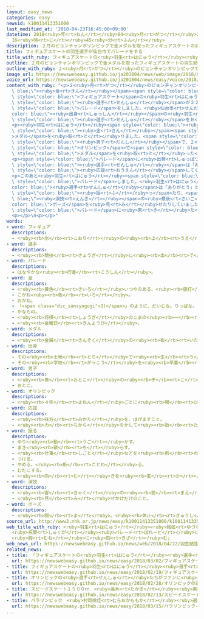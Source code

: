 ```yaml
---
layout: easy_news
categories: easy
newsid: k10011413351000
last_modified_at: '2018-04-23T16:45:00+09:00'
datetime: 2018<ruby>年<rt>ねん</rt></ruby>04<ruby>月<rt>がつ</rt></ruby>23<ruby>日<rt>にち</rt></ruby>
  16<ruby>時<rt>じ</rt></ruby>45<ruby>分<rt>ふん</rt></ruby>
description: ２月のピョンチャンオリンピックで金メダルを取ったフィギュアスケートの羽生結弦選手が２２日、宮城県仙台市でパレードをしました。
title: フィギュアスケートの羽生選手が仙台市でパレードをする
title_with_ruby: フィギュアスケートの<ruby>羽生<rt>はにゅう</rt></ruby><ruby>選手<rt>せんしゅ</rt></ruby>が<ruby>仙台市<rt>せんだいし</rt></ruby>でパレードをする
outline: ２月のピョンチャンオリンピックで金メダルを取ったフィギュアスケートの羽生結弦選手が２２日、宮城県仙台市でパレードをしました。
outline_with_ruby: ２<ruby>月<rt>がつ</rt></ruby>のピョンチャンオリンピックで<ruby>金<rt>きん</rt></ruby>メダルを<ruby>取<rt>と</rt></ruby>ったフィギュアスケートの<ruby>羽生<rt>はにゅう</rt></ruby><ruby>結弦<rt>ゆづる</rt></ruby><ruby>選手<rt>せんしゅ</rt></ruby>が２２<ruby>日<rt>にち</rt></ruby>、<ruby>宮城県<rt>みやぎけん</rt></ruby><ruby>仙台市<rt>せんだいし</rt></ruby>でパレードをしました。
image_url: https://newswebeasy.github.io/ja201804/news/web/image/2018/04/22/K10011413351_1804221506_1804221515_01_03.jpg
voice_url: https://newswebeasy.github.io/ja201804/news/easy/voice/2018/04/23/k10011413351000.mp4
content_with_ruby: "<p>２<ruby>月<rt>がつ</rt></ruby>のピョンチャンオリンピックで<span style=\"color:\
  \ blue;\"><ruby>金<rt>きん</rt></ruby></span><span style=\"color: blue;\">メダル</span>を<ruby>取<rt>と</rt></ruby>った<span\
  \ style=\"color: blue;\">フィギュアスケート</span>の<ruby>羽生<rt>はにゅう</rt></ruby><ruby>結弦<rt>ゆづる</rt></ruby><span\
  \ style=\"color: blue;\"><ruby>選手<rt>せんしゅ</rt></ruby></span>が２２<ruby>日<rt>にち</rt></ruby>、<ruby>宮城県<rt>みやぎけん</rt></ruby><ruby>仙台市<rt>せんだいし</rt></ruby>で<span\
  \ style=\"color: blue;\">パレード</span>をしました。<ruby>仙台市<rt>せんだいし</rt></ruby><span style=\"\
  color: blue;\"><ruby>出身<rt>しゅっしん</rt></ruby></span>の<ruby>羽生<rt>はにゅう</rt></ruby><span\
  \ style=\"color: blue;\"><ruby>選手<rt>せんしゅ</rt></ruby></span>をお<ruby>祝<rt>いわ</rt></ruby>いするために<ruby>大勢<rt>おおぜい</rt></ruby>の<ruby>人<rt>ひと</rt></ruby>が<ruby>集<rt>あつ</rt></ruby>まりました。</p>\n\
  <p><ruby>羽生<rt>はにゅう</rt></ruby><span style=\"color: blue;\"><ruby>選手<rt>せんしゅ</rt></ruby></span>は４<ruby>年<rt>ねん</rt></ruby><ruby>前<rt>まえ</rt></ruby>にも<span\
  \ style=\"color: blue;\"><ruby>金<rt>きん</rt></ruby></span><span style=\"color: blue;\"\
  >メダル</span>を<ruby>取<rt>と</rt></ruby>りました。<span style=\"color: blue;\">フィギュアスケート</span>の<span\
  \ style=\"color: blue;\"><ruby>男子<rt>だんし</rt></ruby></span>で、２<ruby>回<rt>かい</rt></ruby><ruby>続<rt>つづ</rt></ruby>けて<span\
  \ style=\"color: blue;\">オリンピック</span>で<span style=\"color: blue;\"><ruby>金<rt>きん</rt></ruby></span><span\
  \ style=\"color: blue;\">メダル</span>を<ruby>取<rt>と</rt></ruby>った<ruby>人<rt>ひと</rt></ruby>は６６<ruby>年<rt>ねん</rt></ruby>いませんでした。</p>\n\
  <p><span style=\"color: blue;\">パレード</span>に<ruby>出発<rt>しゅっぱつ</rt></ruby>するときに、<ruby>羽生<rt>はにゅう</rt></ruby><span\
  \ style=\"color: blue;\"><ruby>選手<rt>せんしゅ</rt></ruby></span>は「みなさんにありがとうと<ruby>言<rt>い</rt></ruby>うことができてうれしいです。みなさんが<span\
  \ style=\"color: blue;\"><ruby>応援<rt>おうえん</rt></ruby></span>してくれる<ruby>気持<rt>きも</rt></ruby>ちと<ruby>声<rt>こえ</rt></ruby>をずっと<ruby>忘<rt>わす</rt></ruby>れないで<ruby>生<rt>い</rt></ruby>きていきたいです」と<ruby>話<rt>はな</rt></ruby>しました。</p>\n\
  <p>このあと<ruby>羽生<rt>はにゅう</rt></ruby><span style=\"color: blue;\"><ruby>選手<rt>せんしゅ</rt></ruby></span>は、１．１ｋｍの<ruby>道<rt>みち</rt></ruby>を<ruby>車<rt>くるま</rt></ruby>でゆっくり<span\
  \ style=\"color: blue;\">パレード</span>しました。<ruby>羽生<rt>はにゅう</rt></ruby><span style=\"\
  color: blue;\"><ruby>選手<rt>せんしゅ</rt></ruby></span>は「ありがとう」と<ruby>言<rt>い</rt></ruby>いながら<ruby>手<rt>て</rt></ruby>を<span\
  \ style=\"color: blue;\"><ruby>振<rt>ふ</rt></ruby>っ</span>たり、<span style=\"color:\
  \ blue;\"><ruby>演技<rt>えんぎ</rt></ruby></span>の<ruby>最後<rt>さいご</rt></ruby>の<span style=\"\
  color: blue;\">ポーズ</span>を<ruby>見<rt>み</rt></ruby>せたりしていました。</p>\n<p><ruby>外国<rt>がいこく</rt></ruby>から<ruby>見<rt>み</rt></ruby>に<ruby>来<rt>き</rt></ruby>た<ruby>人<rt>ひと</rt></ruby>もいて、<span\
  \ style=\"color: blue;\">パレード</span>に<ruby>来<rt>き</rt></ruby>た<ruby>人<rt>ひと</rt></ruby>は、４<ruby>年<rt>ねん</rt></ruby><ruby>前<rt>まえ</rt></ruby>より１<ruby>万<rt>まん</rt></ruby>６０００<ruby>人<rt>にん</rt></ruby><ruby>多<rt>おお</rt></ruby>い１０<ruby>万<rt>まん</rt></ruby>８０００<ruby>人<rt>にん</rt></ruby>でした。</p>\n\
  <p></p>\n<p></p>"
words:
- word: フィギュア
  descriptions:
  - <ruby><rb>氷</rb><rt>こおり</rt></ruby>の<ruby><rb>上</rb><rt>うえ</rt></ruby>を、<ruby><rb>音楽</rb><rt>おんがく</rt></ruby>に<ruby><rb>合</rb><rt>あ</rt></ruby>わせておどるようにすべって、<ruby><rb>美</rb><rt>うつく</rt></ruby>しさやわざをきそうスケート<ruby><rb>競技</rb><rt>きょうぎ</rt></ruby>。
- word: 選手
  descriptions:
  - <ruby><rb>競技</rb><rt>きょうぎ</rt></ruby>に<ruby><rb>出</rb><rt>で</rt></ruby>るために<ruby><rb>選</rb><rt>えら</rt></ruby>ばれた<ruby><rb>人</rb><rt>ひと</rt></ruby>。
- word: パレード
  descriptions:
  - はなやかな<ruby><rb>行進</rb><rt>こうしん</rt></ruby>。
- word: 金
  descriptions:
  - <ruby><rb>黄色</rb><rt>きいろ</rt></ruby>いつやのある、<ruby><rb>値打</rb><rt>ねう</rt></ruby>ちの<ruby><rb>高</rb><rt>たか</rt></ruby>い<ruby><rb>金属</rb><rt>きんぞく</rt></ruby>。こがね。
  - こがね<ruby><rb>色</rb><rt>いろ</rt></ruby>。
  - おかね。
  - 「<span class="dic_sansyogogi">1)</span>」のように、だいじな。りっぱな。
  - かなもの。
  - <ruby><rb>将棋</rb><rt>しょうぎ</rt></ruby>のこまの<ruby><rb>一</rb><rt>ひと</rt></ruby>つ。
  - <ruby><rb>金曜日</rb><rt>きんようび</rt></ruby>。
- word: メダル
  descriptions:
  - <ruby><rb>金属</rb><rt>きんぞく</rt></ruby>の<ruby><rb>板</rb><rt>いた</rt></ruby>に、<ruby><rb>絵</rb><rt>え</rt></ruby>や<ruby><rb>文字</rb><rt>もじ</rt></ruby>などをうきぼりにしたもの。<ruby><rb>記念品</rb><rt>きねんひん</rt></ruby>や<ruby><rb>賞品</rb><rt>しょうひん</rt></ruby>などにする。
- word: 出身
  descriptions:
  - その<ruby><rb>土地</rb><rt>とち</rt></ruby>で<ruby><rb>生</rb><rt>う</rt></ruby>まれたこと。
  - その<ruby><rb>学校</rb><rt>がっこう</rt></ruby>を<ruby><rb>卒業</rb><rt>そつぎょう</rt></ruby>したこと。
- word: 男子
  descriptions:
  - <ruby><rb>男</rb><rt>おとこ</rt></ruby>の<ruby><rb>子</rb><rt>こ</rt></ruby>。
  - おとこ。
- word: オリンピック
  descriptions:
  - <ruby><rb>４年</rb><rt>よねん</rt></ruby>ごとに<ruby><rb>開</rb><rt>ひら</rt></ruby>かれ、<ruby><rb>世界</rb><rt>せかい</rt></ruby>じゅうの<ruby><rb>国々</rb><rt>くにぐに</rt></ruby>から<ruby><rb>選手</rb><rt>せんしゅ</rt></ruby>が<ruby><rb>参加</rb><rt>さんか</rt></ruby>する<ruby><rb>競技大会</rb><rt>きょうぎたいかい</rt></ruby>。<ruby><rb>古代</rb><rt>こだい</rt></ruby>ギリシャのオリンピアで<ruby><rb>開</rb><rt>ひら</rt></ruby>かれた<ruby><rb>古代</rb><rt>こだい</rt></ruby>オリンピックにならって、フランスのクーベルタンの<ruby><rb>力</rb><rt>ちから</rt></ruby>で、１８９６<ruby><rb>年</rb><rt>ねん</rt></ruby>にギリシャのアテネで<ruby><rb>開</rb><rt>ひら</rt></ruby>かれたのが、<ruby><rb>近代</rb><rt>きんだい</rt></ruby>オリンピックの<ruby><rb>始</rb><rt>はじ</rt></ruby>まり。<ruby><rb>五輪</rb><rt>ごりん</rt></ruby>。
- word: 応援
  descriptions:
  - <ruby><rb>味方</rb><rt>みかた</rt></ruby>を、はげますこと。
  - <ruby><rb>力</rb><rt>ちから</rt></ruby>をかして<ruby><rb>助</rb><rt>たす</rt></ruby>けること。
- word: 振る
  descriptions:
  - ゆり<ruby><rb>動</rb><rt>うご</rt></ruby>かす。
  - まき<ruby><rb>散</rb><rt>ち</rt></ruby>らす。
  - <ruby><rb>仕事</rb><rt>しごと</rt></ruby>などを<ruby><rb>割</rb><rt>わ</rt></ruby>り<ruby><rb>当</rb><rt>あ</rt></ruby>てる。
  - つける。
  - やめる。<ruby><rb>断</rb><rt>ことわ</rt></ruby>る。
  - むだにする。
  - <ruby><rb>向</rb><rt>む</rt></ruby>きを<ruby><rb>変</rb><rt>か</rt></ruby>える。
- word: 演技
  descriptions:
  - <ruby><rb>客</rb><rt>きゃく</rt></ruby>の<ruby><rb>前</rb><rt>まえ</rt></ruby>で<ruby><rb>芸</rb><rt>げい</rt></ruby>やわざを<ruby><rb>見</rb><rt>み</rt></ruby>せること。また、その<ruby><rb>芸</rb><rt>げい</rt></ruby>やわざ。
  - <ruby><rb>見</rb><rt>み</rt></ruby>せかけだけのこと。
- word: ポーズ
  descriptions:
  - <ruby><rb>間</rb><rt>ま</rt></ruby>。<ruby><rb>休止</rb><rt>きゅうし</rt></ruby>。
source_url: http://www3.nhk.or.jp/news/easy/k10011413351000/k10011413351000.html
web_title_with_ruby: <ruby>羽生<rt>はにゅう</rt></ruby><ruby>結弦<rt>ゆづる</rt></ruby><ruby>選手<rt>せんしゅ</rt></ruby>
  <ruby>祝賀<rt>しゅくが</rt></ruby><ruby>パレード<rt>ぱれーど</rt></ruby>に10<ruby>万人<rt>まんにん</rt></ruby><ruby>超<rt>ちょう</rt></ruby>「この<ruby>風景<rt>ふうけい</rt></ruby>
  <ruby>胸<rt>むね</rt></ruby>に<ruby>刻<rt>きざ</rt></ruby>む」
web_news_url: https://newswebeasy.github.io/news/web/2018/04/22/羽生結弦選手-祝賀パレードに10万人超この風景-胸に刻む
related_news:
- title: 「フィギュアスケートの<ruby>羽生<rt>はにゅう</rt></ruby><ruby>選手<rt>せんしゅ</rt></ruby>に<ruby>国民栄誉賞<rt>こくみんえいよしょう</rt></ruby>を<ruby>贈<rt>おく</rt></ruby>りたい」
  url: https://newswebeasy.github.io/news/easy/2018/03/02/フィギュアスケートの羽生選手に国民栄誉賞を贈りたい
- title: フィギュアスケートの<ruby>羽生<rt>はにゅう</rt></ruby><ruby>選手<rt>せんしゅ</rt></ruby>が<ruby>金<rt>きん</rt></ruby>メダル　<ruby>宇野<rt>うの</rt></ruby><ruby>選手<rt>せんしゅ</rt></ruby>は<ruby>銀<rt>ぎん</rt></ruby>
  url: https://newswebeasy.github.io/news/easy/2018/02/19/フィギュアスケートの羽生選手が金メダル-宇野選手は銀
- title: オリンピックの<ruby>選手<rt>せんしゅ</rt></ruby>たちがファンに<ruby>感謝<rt>かんしゃ</rt></ruby>の<ruby>気持<rt>きも</rt></ruby>ちを<ruby>伝<rt>つた</rt></ruby>える
  url: https://newswebeasy.github.io/news/easy/2018/02/28/オリンピックの選手たちがファンに感謝の気持ちを伝える
- title: スピードスケート１５００ｍ　<ruby>高木<rt>たかぎ</rt></ruby><ruby>美帆<rt>みほ</rt></ruby><ruby>選手<rt>せんしゅ</rt></ruby>が<ruby>銀<rt>ぎん</rt></ruby>メダル
  url: https://newswebeasy.github.io/news/easy/2018/02/13/スピードスケート1500m-高木美帆選手が銀メダル
- title: パラリンピック　<ruby>村岡桃佳<rt>むらおかももか</rt></ruby><ruby>選手<rt>せんしゅ</rt></ruby>がスキーの<ruby>大回転<rt>だいかいてん</rt></ruby>で<ruby>金<rt>きん</rt></ruby>メダル
  url: https://newswebeasy.github.io/news/easy/2018/03/15/パラリンピック-村岡桃佳選手がスキーの大回転で金メダル
...
```

